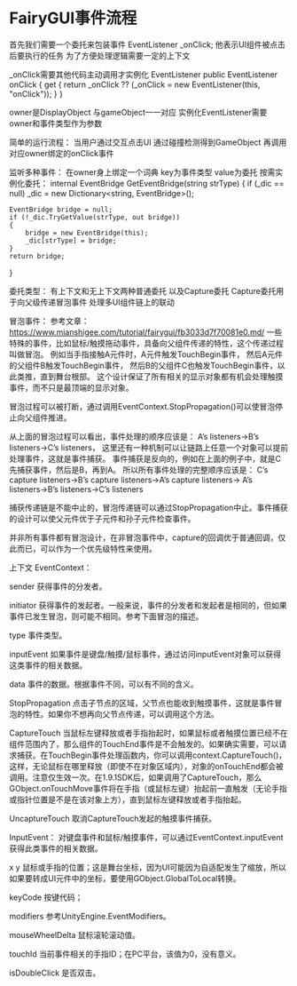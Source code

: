 # FairyGUI事件流程
首先我们需要一个委托来包装事件
EventListener _onClick;
他表示UI组件被点击后要执行的任务 为了方便处理逻辑需要一定的上下文

_onClick需要其他代码主动调用才实例化 EventListener
public EventListener onClick
{
    get { return _onClick ?? (_onClick = new EventListener(this, "onClick")); }
}

owner是DisplayObject 与gameObject一一对应
实例化EventListener需要owner和事件类型作为参数

简单的运行流程：
当用户通过交互点击UI 通过碰撞检测得到GameObject 再调用对应owner绑定的onClick事件

监听多种事件：
在owner身上绑定一个词典 key为事件类型 value为委托
按需实例化委托：
internal EventBridge GetEventBridge(string strType)
{
    if (_dic == null)
         _dic = new Dictionary<string, EventBridge>();

    EventBridge bridge = null;
    if (!_dic.TryGetValue(strType, out bridge))
    {
        bridge = new EventBridge(this);
        _dic[strType] = bridge;
    }
    return bridge;
}

委托类型：
有上下文和无上下文两种普通委托 以及Capture委托
Capture委托用于向父级传递冒泡事件 处理多UI组件链上的联动

冒泡事件：
参考文章：https://www.mianshigee.com/tutorial/fairygui/fb3033d7f70081e0.md/
一些特殊的事件，比如鼠标/触摸拖动事件，具备向父组件传递的特性，这个传递过程叫做冒泡。
例如当手指接触A元件时，A元件触发TouchBegin事件，
    然后A元件的父组件B触发TouchBegin事件，
    然后B的父组件C也触发TouchBegin事件，以此类推，直到舞台根部。
这个设计保证了所有相关的显示对象都有机会处理触摸事件，而不只是最顶端的显示对象。

冒泡过程可以被打断，通过调用EventContext.StopPropagation()可以使冒泡停止向父组件推进。

从上面的冒泡过程可以看出，事件处理的顺序应该是：
    A’s listeners->B’s listeners->C’s listeners，
    这里还有一种机制可以让链路上任意一个对象可以提前处理事件，这就是事件捕获。
    事件捕获是反向的，例如在上面的例子中，就是C先捕获事件，然后是B，再到A。
    所以所有事件处理的完整顺序应该是：
    C’s capture listeners->B’s capture listeners->A’s capture listeners->
    A’s listeners->B’s listeners->C’s listeners

捕获传递链是不能中止的，冒泡传递链可以通过StopPropagation中止。事件捕获的设计可以使父元件优于子元件和孙子元件检查事件。

并非所有事件都有冒泡设计，在非冒泡事件中，capture的回调优于普通回调，仅此而已，可以作为一个优先级特性来使用。

上下文 
EventContext：

sender 获得事件的分发者。

initiator 获得事件的发起者。一般来说，事件的分发者和发起者是相同的，但如果事件已发生冒泡，则可能不相同。参考下面冒泡的描述。

type 事件类型。

inputEvent 如果事件是键盘/触摸/鼠标事件，通过访问inputEvent对象可以获得这类事件的相关数据。

data 事件的数据。根据事件不同，可以有不同的含义。

StopPropagation 点击子节点的区域，父节点也能收到触摸事件，这就是事件冒泡的特性。如果你不想再向父节点传递，可以调用这个方法。

CaptureTouch 当鼠标左键释放或者手指抬起时，如果鼠标或者触摸位置已经不在组件范围内了，那么组件的TouchEnd事件是不会触发的。如果确实需要，可以请求捕获。在TouchBegin事件处理函数内，你可以调用context.CaptureTouch()，这样，无论鼠标在哪里释放（即使不在对象区域内），对象的onTouchEnd都会被调用。注意仅生效一次。在1.9.1SDK后，如果调用了CaptureTouch，那么GObject.onTouchMove事件将在手指（或鼠标左键）抬起前一直触发（无论手指或指针位置是不是在该对象上方），直到鼠标左键释放或者手指抬起。

UncaptureTouch 取消CaptureTouch发起的触摸事件捕获。

InputEvent：
对键盘事件和鼠标/触摸事件，可以通过EventContext.inputEvent获得此类事件的相关数据。

x y 鼠标或手指的位置；这是舞台坐标，因为UI可能因为自适配发生了缩放，所以如果要转成UI元件中的坐标，要使用GObject.GlobalToLocal转换。

keyCode 按键代码；

modifiers 参考UnityEngine.EventModifiers。

mouseWheelDelta 鼠标滚轮滚动值。

touchId 当前事件相关的手指ID；在PC平台，该值为0，没有意义。

isDoubleClick 是否双击。